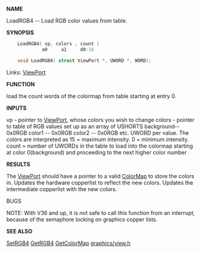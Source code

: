 
**NAME**

LoadRGB4 -- Load RGB color values from table.

**SYNOPSIS**

```c
    LoadRGB4( vp, colors , count )
             a0     a1     d0:16

    void LoadRGB4( struct ViewPort *, UWORD *, WORD);

```
Links: [ViewPort](_00B8) 

**FUNCTION**

load the count words of the colormap from table starting at
entry 0.

**INPUTS**

vp - pointer to [ViewPort](_00B8), whose colors you wish to change
colors - pointer to table of RGB values set up as an array
of USHORTS
background--  0x0RGB
color1    --  0x0RGB
color2    --  0x0RGB
etc.         UWORD per value.
The colors are interpreted as 15 = maximum intensity.
0 = minimum intensity.
count   = number of UWORDs in the table to load into the
colormap starting at color 0(background) and proceeding
to the next higher color number

**RESULTS**

The [ViewPort](_00B8) should have a pointer to a valid [ColorMap](_00B8) to store
the colors in.
Updates the hardware copperlist to reflect the new colors.
Updates the intermediate copperlist with the new colors.

BUGS

NOTE: With V36 and up, it is not safe to call this function
from an interrupt, because of the semaphore locking on graphics
copper lists.

**SEE ALSO**

[SetRGB4](SetRGB4) [GetRGB4](GetRGB4) [GetColorMap](GetColorMap) [graphics/view.h](_00B8)
